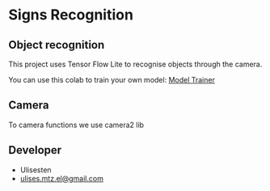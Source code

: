 # Signs Recognition


## Object recognition
This project uses Tensor Flow Lite to recognise objects through the camera.

You can use this colab to train your own model: [Model Trainer](https://colab.research.google.com/drive/1IFqWOm-4KWHBRlL-oJprHGRVwQv8s8nG)

## Camera
To camera functions we use camera2 lib


## Developer

- Ulisesten
- ulises.mtz.el@gmail.com